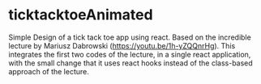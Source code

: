 # ticktacktoeAnimated
Simple Design of a tick tack toe app using react. Based on the incredible lecture by  Mariusz Dabrowski (https://youtu.be/1h-yZQQnrHg). This integrates the first two codes of the lecture, in a single react application, with the small change that it uses react hooks instead of the class-based approach of the lecture.
